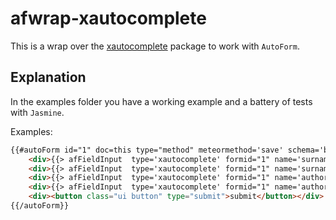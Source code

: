 afwrap-xautocomplete
====================

This is a wrap over the [xautocomplete](https://github.com/miguelalarcos/xautocomplete.git) package to work with ```AutoForm```.

Explanation
-----------

In the examples folder you have a working example and a battery of tests with ```Jasmine```.

Examples:

```html
{{#autoForm id="1" doc=this type="method" meteormethod='save' schema='bookSchema'}}
    <div>{{> afFieldInput  type='xautocomplete' formid="1" name='surname' call='authors' fieldref='surname' renderfunction='renderAuthors'}}</div>
    <div>{{> afFieldInput  type='xautocomplete' formid="1" name='surnames' call='authors' xmultiple=true fieldref='surname' renderfunction='renderAuthors'}}</div>
    <div>{{> afFieldInput  type='xautocomplete' formid="1" name='authorId' call='authors' reference='authors' fieldref='surname' renderfunction='renderAuthors'}}</div>
    <div>{{> afFieldInput  type='xautocomplete' formid="1" name='authorsId' call='authors' xmultiple=true reference='authors' fieldref='surname' renderfunction='renderAuthors'}}</div>
    <div><button class="ui button" type="submit">submit</button></div>
{{/autoForm}}
```
